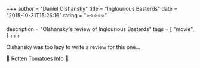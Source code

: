 +++
author = "Daniel Olshansky"
title = "Inglourious Basterds"
date = "2015-10-31T15:26:16"
rating = "⭐⭐⭐⭐⭐"

description = "Olshansky's review of Inglourious Basterds"
tags = [
    "movie",
]
+++


Olshansky was too lazy to write a review for this one...

[🍅 Rotten Tomatoes Info 🍅](https://www.rottentomatoes.com//m/inglourious_basterds)
